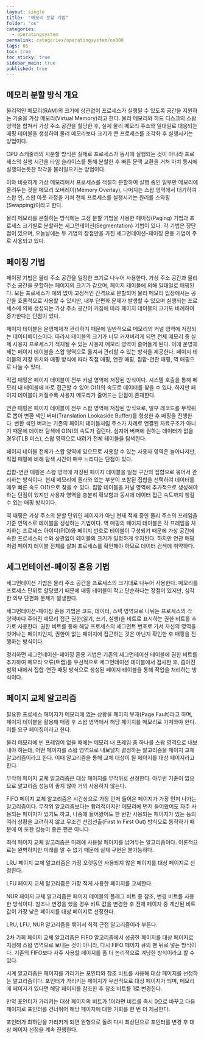 ```yaml
---
layout: single
title:  "메모리 분할 기법"
folder: "os"
categories:
  - operatingsystem
permalink: categories/operatingsystem/os008
tags: OS
toc: true
toc_sticky: true
sidebar_main: true
published: true
---
```


## 메모리 분할 방식 개요
물리적인 메모리(RAM)의 크기에 상관없이 프로세스가 실행될 수 있도록 공간을 지원하는 기술을 가상 메모리(Virtual Memory)라고 한다. 물리 메모리와 하드 디스크의 스왑 영역을 합쳐서 가상 주소 공간을 할당한 후, 실제 물리 메모리 주소와 일대일로 대응되는 매핑 테이블을 생성하여 물리 메모리보다 크기가 큰 프로세스를 조각화 후 실행시키는 방법이다.

CPU 스케줄러의 시분할 방식은 실제로 프로세스가 동시에 실행되는 것이 아니라 프로세스의 실행 시간을 타임 슬라이스를 통해 분할한 후 빠른 문맥 교환을 거쳐 마치 동시에 실행되는듯한 착각을 불러일으키는 방법이다.

이와 비슷하게 가상 메모리에서 프로세스를 적절히 분할하여 실행 중인 일부만 메모리에 올려두는 것을 메모리 오버레이(Memory Overlay), 나머지는 스왑 영역에서 대기하여 스왑 인, 스왑 아웃 과정을 거쳐 전체 프로세스를 실행시키는 원리를 스와핑(Swapping)이라고 한다.

물리 메모리를 분할하는 방식에는 고정 분할 기법을 사용한 페이징(Paging) 기법과 프로세스 크기별로 분할하는 세그먼테이션(Segmentation) 기법이 있다. 각 기법은 장단점이 있으며, 오늘날에는 두 기법의 장점만을 가진 세그먼테이션-페이징 혼용 기법이 주로 사용되고 있다.

## 페이징 기법
페이징 기법은 물리 주소 공간을 일정한 크기로 나누어 사용한다. 가상 주소 공간과 물리 주소 공간을 분할하는 페이지의 크기가 같으며, 페이지 테이블에 의해 일대일로 매핑된다. 모든 프로세스가 예외 없이 고정적인 간격으로 분할되어 물리 메모리 입장에서는 공간을 효율적으로 사용할 수 있지만, 내부 단편화 문제가 발생할 수 있으며 실행되는 프로세스에 의해 생성되는 가상 주소 공간이 커짐에 따라 페이지 테이블의 크기도 비례하여 증가한다는 단점이 있다.

페이지 테이블은 운영체제가 관리하기 때문에 일반적으로 메모리의 커널 영역에 저장되는 데이터베이스이다. 따라서 테이블의 크기가 너무 커져버리게 되면 전체 메모리 중 실제 사용자 프로세스가 적재될 수 있는 사용자 메모리 영역이 줄어들게 된다. 이에 운영체제는 페이지 테이블을 스왑 영역으로 옮겨서 관리할 수 있는 방식을 제공한다. 페이지 테이블의 저장 위치와 매핑 방식에 따라 직접 매핑, 연관 매핑, 집합-연관 매핑, 역 매핑으로 나눌 수 있다.

직접 매핑은 페이지 테이블이 전부 커널 영역에 저장된 방식이다. 시스템 호출을 통해 메모리 내 테이블에 바로 접근할 수 있어 O(1)의 속도로 데이터를 찾을 수 있다. 하지만 페이지 테이블이 커질수록 사용자 메모리가 줄어드는 단점이 존재한다.

연관 매핑은 페이지 테이블이 전부 스왑 영역에 저장된 방식으로, 일부 레코드를 무작위로 뽑아 변환 색인 버퍼(Translation Lookaside Buffer)를 형성한 후 매핑을 진행한다. 변환 색인 버퍼는 기존의 페이지 테이블처럼 주소가 차례로 연결된 자료구조가 아니기 때문에 데이터 탐색에 O(N)의 속도가 걸린다. 심지어 버퍼에 원하는 데이터가 없을 경우(TLB 미스), 스왑 영역으로 내려가 전체 테이블을 탐색한다.

페이지 테이블 전체가 스왑 영역에 있으므로 사용할 수 있는 사용자 영역은 늘어나지만, 직접 매핑에 비해 탐색 시간이 매우 느리다는 단점이 있다.

집합-연관 매핑은 스왑 영역에 저장된 페이지 테이블을 일정 구간의 집합으로 묶어서 관리하는 방식이다. 현재 메모리에 올라와 있는 부분이 포함된 집합을 선택하여 데이터를 매우 빠른 속도 O(1)으로 찾을 수 있다. 집합 테이블을 커널 영역에 추가적으로 생성해야 하는 단점이 있지만 사용자 영역을 충분히 확보함과 동시에 데이터 접근 속도까지 챙길 수 있는 매핑 방식이다.

역 매핑은 가상 주소의 분할 단위인 페이지가 아닌 현재 적재 중인 물리 주소의 프레임을 기준 인덱스로 테이블을 생성하는 기법이다. 역 매핑의 페이지 테이블은 각 프레임을 차지하는 프로세스 아이디(PID)와 페이지 번호로 테이블이 구성되기 때문에 가상 공간에 속한 프로세스의 수와 상관없이 테이블의 크기가 일정하게 유지된다. 하지만 연관 매핑처럼 페이지 테이블 전체를 살펴 프로세스를 확인해야 하므로 데이터 검색에 취약하다.

## 세그먼테이션-페이징 혼용 기법
세그먼테이션 기법은 물리 주소 공간을 프로세스의 크기대로 나누어 사용한다. 메모리를 프로세스 단위로 할당했기 때문에 매핑 테이블이 작고 단순하다는 장점이 있지만, 심각한 외부 단편화 문제가 발생한다.

세그먼테이션-페이징 혼용 기법은 코드, 데이터, 스택 영역으로 나뉘는 프로세스의 각 영역마다 주어진 메모리 접근 권한(읽기, 쓰기, 실행)을 비트로 표시하는 권한 비트를 추가로 사용한다. 권한 비트를 통해 해당 프로세스의 세그먼트 번호로 가서 자신의 영역을 벗어나는 페이지인지, 권한이 없는 페이지에 접근하는 것은 아닌지 확인한 후 매핑을 진행하는 방식이다.

정리하면 세그먼테이션-페이징 혼용 기법은 기존의 세그먼테이션 테이블에 권한 비트를 추가하여 메모리 오류(트랩)를 우선적으로 세그먼테이션 테이블에서 검사한 후, 좁아진 범위 내에서 집합-연관 매핑 방식으로 생성된 페이지 테이블을 통해 작업을 처리하는 방식이다.

## 페이지 교체 알고리즘
필요한 프로세스 페이지가 메모리에 없는 상황을 페이지 부재(Page Fault)라고 하며, 페이지 테이블을 활용해 매핑 후 스왑 영역에서 해당 페이지를 메모리로 가져와야 한다. 이를 요구 페이징이라고 한다.

물리 메모리에 빈 프레임이 없을 때에는 메모리 내 프레임 중 하나를 스왑 영역으로 내보내야 하는데, 어떤 페이지를 스왑 영역으로 내보낼지 결정하는 알고리즘을 페이지 교체 알고리즘이라고 한다. 이때 알고리즘을 통해 교체 대상이 될 페이지를 대상 페이지라고 한다.

무작위 페이지 교체 알고리즘은 대상 페이지를 무작위로 선정한다. 아무런 기준이 없으므로 알고리즘 성능이 좋지 않아 거의 사용하지 않는다.

FIFO 페이지 교체 알고리즘은 시간상으로 가장 먼저 들어온 페이지가 가장 먼저 나가는 알고리즘이다. 무작위 알고리즘보다는 합리적이지만 메모리에 먼저 들어왔어도 자주 사용되는 페이지가 있기도 하고, 나중에 들어왔어도 한 번만 사용되는 페이지가 있는 등의 여러 상황을 고려하지 않고 무조건 선입선출(First In First Out) 방식으로 동작하기 때문에 이 또한 성능이 좋은 편은 아니다.

최적 페이지 교체 알고리즘은 미래에 사용될 페이지를 남겨두는 알고리즘이다. 이론적으로는 완벽하지만 미래를 알 수 없기 때문에 실제 구현은 불가능하다.

LRU 페이지 교체 알고리즘은 가장 오랫동안 사용되지 않은 페이지를 대상 페이지로 선정한다.

LFU 페이지 교체 알고리즘은 가장 적게 사용한 페이지를 교체한다.

NUR 페이지 교체 알고리즘은 페이지 테이블의 플래그 비트 중 참조, 변경 비트를 사용한 방식이다. 참조나 변경을 했을 경우 비트 값을 변경한 후 전체 페이지 중 계산된 비트 값이 가장 낮은 페이지를 대상 페이지로 선정한다.

LRU, LFU, NUR 알고리즘을 묶어서 최적 근접 알고리즘이라 부른다.

2차 기회 페이지 교체 알고리즘은 FIFO 알고리즘에서 성공한 페이지를 대상 페이지로 지정해 스왑 영역으로 보내는 것이 아니라, 다시 FIFO 페이지 큐의 맨 뒤로 넣는 방식이다. 기존의 FIFO보다 자주 사용할 페이지를 좀 더 논리적으로 겨냥한 방식이라고 할 수 있다.

시계 알고리즘은 페이지를 가리키는 포인터와 참조 비트를 사용해 대상 페이지를 선정하는 알고리즘이다. 포인터가 가리키는 페이지가 우선적으로 대상 페이지가 되며, 메모리에 페이지가 있다면 해당 페이지를 참조한 후 참조 비트를 1로 변경한다.

만약 포인터가 가리키는 대상 페이지의 비트가 1이라면 비트를 즉시 0으로 바꾸고 다음 페이지로 포인터를 건너뛰어 해당 페이지에 대한 기회를 한 번 더 제공한다.

포인터가 최하단을 가리키게 되면 원형으로 돌려 다시 최상단으로 포인터를 변경 후 대상 페이지 선정을 계속 진행한다.